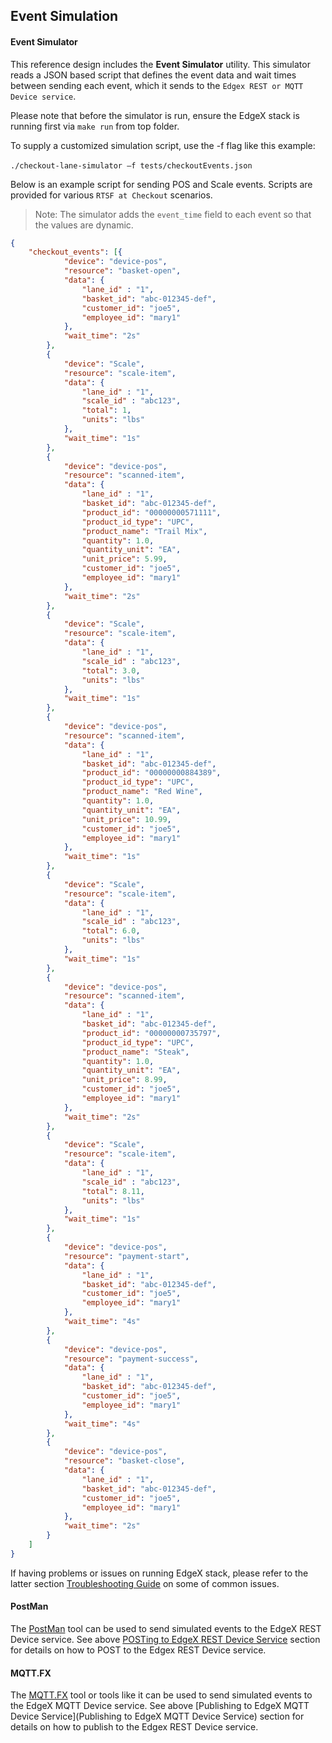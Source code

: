 ## Event Simulation

#### Event Simulator

This reference design includes the **Event Simulator** utility. This simulator reads a JSON based script that defines the event data and wait times between sending each event, which it sends to the `Edgex REST or MQTT Device service`. 

Please note that before the simulator is run, ensure the EdgeX stack is running first via  `make run` from top folder. 

To supply a customized simulation script, use the -f flag like this example: 

​	`./checkout-lane-simulator –f tests/checkoutEvents.json `

Below is an example script for sending POS and Scale events.  Scripts are provided for various `RTSF at Checkout` scenarios.

> Note: The simulator adds the `event_time` field to each event so that the values are dynamic.

``` json
{
    "checkout_events": [{
            "device": "device-pos",
            "resource": "basket-open",
            "data": {
                "lane_id" : "1",
                "basket_id": "abc-012345-def",
                "customer_id": "joe5",
                "employee_id": "mary1"
            },
            "wait_time": "2s"
        },
        {
            "device": "Scale",
            "resource": "scale-item",
            "data": {
                "lane_id" : "1",
                "scale_id" : "abc123",
                "total": 1,
                "units": "lbs"
            },
            "wait_time": "1s"
        },
        {
            "device": "device-pos",
            "resource": "scanned-item",
            "data": {
                "lane_id" : "1",
                "basket_id": "abc-012345-def",
                "product_id": "00000000571111",
                "product_id_type": "UPC",
                "product_name": "Trail Mix",
                "quantity": 1.0,
                "quantity_unit": "EA",
                "unit_price": 5.99,
                "customer_id": "joe5",
                "employee_id": "mary1"
            },
            "wait_time": "2s"
        },
        {
            "device": "Scale",
            "resource": "scale-item",
            "data": {
                "lane_id" : "1",
                "scale_id" : "abc123",
                "total": 3.0,
                "units": "lbs"
            },
            "wait_time": "1s"
        },
        {
            "device": "device-pos",
            "resource": "scanned-item",
            "data": {
                "lane_id" : "1",
                "basket_id": "abc-012345-def",
                "product_id": "00000000884389",
                "product_id_type": "UPC",
                "product_name": "Red Wine",
                "quantity": 1.0,
                "quantity_unit": "EA",
                "unit_price": 10.99,
                "customer_id": "joe5",
                "employee_id": "mary1"
            },
            "wait_time": "1s"
        },
        {
            "device": "Scale",
            "resource": "scale-item",
            "data": {
                "lane_id" : "1",
                "scale_id" : "abc123",
                "total": 6.0,
                "units": "lbs"
            },
            "wait_time": "1s"
        },
        {
            "device": "device-pos",
            "resource": "scanned-item",
            "data": {
                "lane_id" : "1",
                "basket_id": "abc-012345-def",
                "product_id": "00000000735797",
                "product_id_type": "UPC",
                "product_name": "Steak",
                "quantity": 1.0,
                "quantity_unit": "EA",
                "unit_price": 8.99,
                "customer_id": "joe5",
                "employee_id": "mary1"
            },
            "wait_time": "2s"
        },
        {
            "device": "Scale",
            "resource": "scale-item",
            "data": {
                "lane_id" : "1",
                "scale_id" : "abc123",
                "total": 8.11,
                "units": "lbs"
            },
            "wait_time": "1s"
        },
        {
            "device": "device-pos",
            "resource": "payment-start",
            "data": {
                "lane_id" : "1",
                "basket_id": "abc-012345-def",
                "customer_id": "joe5",
                "employee_id": "mary1"
            },
            "wait_time": "4s"
        },
        {
            "device": "device-pos",
            "resource": "payment-success",
            "data": {
                "lane_id" : "1",
                "basket_id": "abc-012345-def",
                "customer_id": "joe5",
                "employee_id": "mary1"
            },
            "wait_time": "4s"
        },
        {
            "device": "device-pos",
            "resource": "basket-close",
            "data": {
                "lane_id" : "1",
                "basket_id": "abc-012345-def",
                "customer_id": "joe5",
                "employee_id": "mary1"
            },
            "wait_time": "2s"
        }
    ]
}
```

If having problems or issues on running EdgeX stack, please refer to the latter section [Troubleshooting Guide](#troubleshooting-guide) on some of common issues. 

#### PostMan 

The [PostMan](https://www.getpostman.com/) tool can be used to send simulated events to the EdgeX REST Device service. See above [POSTing to EdgeX REST Device Service](#posting-to-edgex-rest-device-service) section for details on how to POST to the Edgex REST Device service.

#### MQTT.FX

The [MQTT.FX](https://mqttfx.jensd.de/) tool or tools like it can be used to send simulated events to the EdgeX MQTT Device service. See above [Publishing to EdgeX MQTT Device Service](Publishing to EdgeX MQTT Device Service) section for details on how to publish to the Edgex REST Device service.

